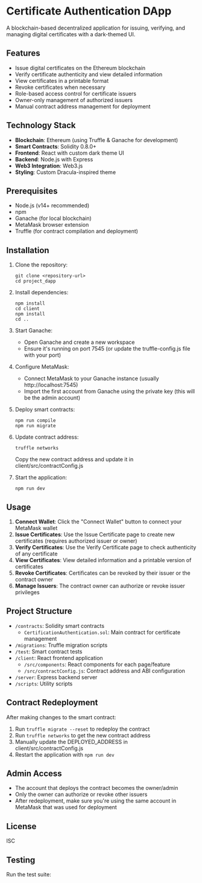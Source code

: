 # Certificate Authentication DApp

A blockchain-based decentralized application for issuing, verifying, and managing digital certificates with a dark-themed UI.

## Features

- Issue digital certificates on the Ethereum blockchain
- Verify certificate authenticity and view detailed information
- View certificates in a printable format
- Revoke certificates when necessary
- Role-based access control for certificate issuers
- Owner-only management of authorized issuers
- Manual contract address management for deployment

## Technology Stack

- **Blockchain**: Ethereum (using Truffle & Ganache for development)
- **Smart Contracts**: Solidity 0.8.0+
- **Frontend**: React with custom dark theme UI
- **Backend**: Node.js with Express
- **Web3 Integration**: Web3.js
- **Styling**: Custom Dracula-inspired theme

## Prerequisites

- Node.js (v14+ recommended)
- npm 
- Ganache (for local blockchain)
- MetaMask browser extension
- Truffle (for contract compilation and deployment)

## Installation

1. Clone the repository:
   ```
   git clone <repository-url>
   cd project_dapp
   ```

2. Install dependencies:
   ```
   npm install
   cd client
   npm install
   cd ..
   ```

3. Start Ganache:
   - Open Ganache and create a new workspace
   - Ensure it's running on port 7545 (or update the truffle-config.js file with your port)

4. Configure MetaMask:
   - Connect MetaMask to your Ganache instance (usually http://localhost:7545)
   - Import the first account from Ganache using the private key (this will be the admin account)

5. Deploy smart contracts:
   ```
   npm run compile
   npm run migrate
   ```

6. Update contract address:
   ```
   truffle networks
   ```
   Copy the new contract address and update it in client/src/contractConfig.js

7. Start the application:
   ```
   npm run dev
   ```

## Usage

1. **Connect Wallet**: Click the "Connect Wallet" button to connect your MetaMask wallet
2. **Issue Certificates**: Use the Issue Certificate page to create new certificates (requires authorized issuer or owner)
3. **Verify Certificates**: Use the Verify Certificate page to check authenticity of any certificate
4. **View Certificates**: View detailed information and a printable version of certificates
5. **Revoke Certificates**: Certificates can be revoked by their issuer or the contract owner
6. **Manage Issuers**: The contract owner can authorize or revoke issuer privileges

## Project Structure

- `/contracts`: Solidity smart contracts
  - `CertificationAuthentication.sol`: Main contract for certificate management
- `/migrations`: Truffle migration scripts
- `/test`: Smart contract tests
- `/client`: React frontend application
  - `/src/components`: React components for each page/feature
  - `/src/contractConfig.js`: Contract address and ABI configuration
- `/server`: Express backend server
- `/scripts`: Utility scripts

## Contract Redeployment

After making changes to the smart contract:

1. Run `truffle migrate --reset` to redeploy the contract
2. Run `truffle networks` to get the new contract address
3. Manually update the DEPLOYED_ADDRESS in client/src/contractConfig.js
4. Restart the application with `npm run dev`

## Admin Access

- The account that deploys the contract becomes the owner/admin
- Only the owner can authorize or revoke other issuers
- After redeployment, make sure you're using the same account in MetaMask that was used for deployment

## License

ISC

## Testing

Run the test suite: 